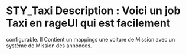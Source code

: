 # STY_Taxi Description : Voici un job Taxi en rageUI qui est facilement
configurable.
Il Contient un mappings une voiture de Mission avec
un système de Mission des annonces.
